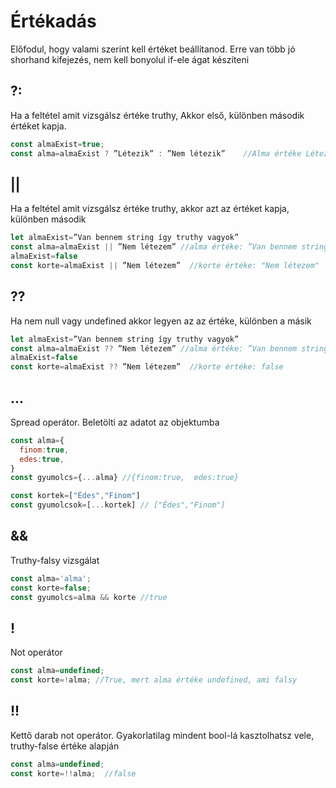 # Értékadás
Előfodul, hogy valami szerint kell értéket beállítanod. Erre van több jó shorhand kifejezés, nem kell bonyolul if-ele ágat készíteni

## ?:
Ha a feltétel amit vizsgálsz értéke truthy, Akkor első, különben második értéket kapja.

```javascript
const almaExist=true;
const alma=almaExist ? ”Létezik” : ”Nem létezik”	//Alma értéke Létezik lesz
```

## ||
Ha a feltétel amit vizsgálsz értéke truthy, akkor azt az értéket kapja, különben második 
```javascript
let almaExist=”Van bennem string így truthy vagyok”
const alma=almaExist || ”Nem létezem” //alma értéke: ”Van bennem string így truthy vagyok”
almaExist=false
const korte=almaExist || ”Nem létezem”  //korte értéke: "Nem létezem"
  ```
## ??
Ha nem null vagy undefined akkor legyen az az értéke, különben a másik
```javascript
let almaExist=”Van bennem string így truthy vagyok”
const alma=almaExist ?? ”Nem létezem” //alma értéke: ”Van bennem string így truthy vagyok”
almaExist=false
const korte=almaExist ?? ”Nem létezem”  //korte értéke: false
  ```
## ...
Spread operátor. Beletölti az adatot az objektumba
```javascript
const alma={
  finom:true,
  edes:true,
}
const gyumolcs={...alma} //{finom:true,  edes:true}

const kortek=["Édes","Finom"]
const gyumolcsok=[...kortek] // ["Édes","Finom"]
  ```

## &&
Truthy-falsy vizsgálat

```javascript
const alma='alma';
const korte=false;
const gyumolcs=alma && korte //true
  ```
 ## !
 Not operátor
 ```javascript
 const alma=undefined;
 const korte=!alma; //True, mert alma értéke undefined, ami falsy
 ```
 
 ## !!
 Kettő darab not operátor. Gyakorlatilag mindent bool-lá kasztolhatsz vele, truthy-false értéke alapján
 ```javascript
 const alma=undefined;
 const korte=!!alma;  //false
 ```
